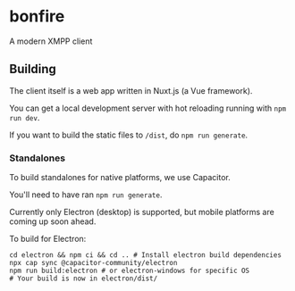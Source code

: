 # bonfire

A modern XMPP client

## Building

The client itself is a web app written in Nuxt.js (a Vue framework).

You can get a local development server with hot reloading running with
`npm run dev`.

If you want to build the static files to `/dist`, do `npm run generate`.

### Standalones

To build standalones for native platforms, we use Capacitor. 

You'll need to have ran `npm run generate`.

Currently only Electron (desktop) is supported, but mobile platforms
are coming up soon ahead. 

To build for Electron:
```shell
cd electron && npm ci && cd .. # Install electron build dependencies
npx cap sync @capacitor-community/electron
npm run build:electron # or electron-windows for specific OS
# Your build is now in electron/dist/
```
